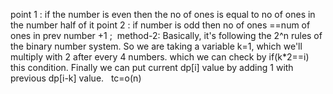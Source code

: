 point 1 : if the number is even then the no of ones is equal to no of ones in the number half of it
point 2 : if number is odd then no of ones ==num of ones in prev number +1 ;
​
method-2:
Basically, it's following the 2^n rules of the binary number system. So we are taking a variable k=1, which we'll multiply with 2 after every 4 numbers. which we can check by if(k*2==i) this condition.
Finally we can put current dp[i] value by adding 1 with previous dp[i-k] value.
​
​
tc=o(n)
​